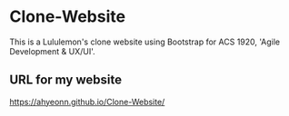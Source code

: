 # Clone-Website
This is a Lululemon's clone website using Bootstrap for ACS 1920, 'Agile Development & UX/UI'.

## URL for my website
https://ahyeonn.github.io/Clone-Website/

